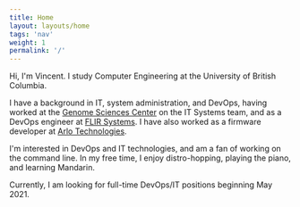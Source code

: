```yaml
---
title: Home
layout: layouts/home
tags: 'nav'
weight: 1
permalink: '/'
---
```


Hi, I'm Vincent. I study Computer Engineering at the University of British Columbia. 

I have a background in IT, system administration, and DevOps, having worked at the [Genome Sciences Center](https://www.bcgsc.ca/) on the IT Systems team, and as a DevOps engineer at [FLIR Systems](https://www.flir.ca/iis/machine-vision). I have also worked as a firmware developer at [Arlo Technologies](https://www.arlo.com/en-ca/default.aspx).

I'm interested in DevOps and IT technologies, and am a fan of working on the command line. In my free time, I enjoy distro-hopping, playing the piano, and learning Mandarin. 

Currently, I am looking for full-time DevOps/IT positions beginning May 2021.

<!-- You can add unique content here with Markdown (`./content/index.md`), or you can customize the chained homepage layout (`./_includes/layouts/home.11ty.js`). -->
